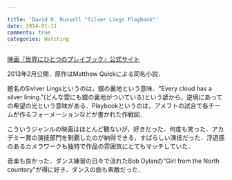 ```yaml
---

title: 'David O. Russell "Silver Lings Playbook"'
date: 2014-01-11
comments: true
categories: Watching
---
```


[映画『世界にひとつのプレイブック』公式サイト](http://playbook.gaga.ne.jp/)

2013年2月公開．原作はMatthew Quickによる同名小説．

題名のSivlver Lingsというのは，銀の裏地という意味．"Every cloud has a silver lining."(どんな雲にも銀の裏地がついている)という諺から，逆境にあっての希望の光という意味がある．Playbookというのは，アメフトの試合で各チームが作るフォーメーションなどが書かれた作戦図．

こういうジャンルの映画はほとんど観ないが，好きだった．何度も笑った．アカデミー賞の演技部門を制覇したのが納得できる，すばらしい演技だった．浮遊感のあるカメラワークも独特で作品の雰囲気にとてもマッチしていた．

音楽も良かった．ダンス練習の日々で流れたBob Dylanの"Girl from the North countory"が得に好き．ダンスの曲も素敵だった．




